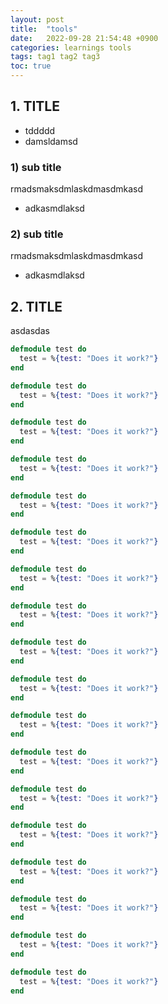 ```yaml
---
layout: post
title:  "tools"
date:   2022-09-28 21:54:48 +0900
categories: learnings tools
tags: tag1 tag2 tag3
toc: true
---
```


## 1. TITLE

- tddddd
- damsldamsd

### 1) sub title

rmadsmaksdmlaskdmasdmkasd

- adkasmdlaksd

### 2) sub title

rmadsmaksdmlaskdmasdmkasd

- adkasmdlaksd

## 2. TITLE

asdasdas

``` elixir
defmodule test do
  test = %{test: "Does it work?"}
end

defmodule test do
  test = %{test: "Does it work?"}
end

defmodule test do
  test = %{test: "Does it work?"}
end

defmodule test do
  test = %{test: "Does it work?"}
end

defmodule test do
  test = %{test: "Does it work?"}
end

defmodule test do
  test = %{test: "Does it work?"}
end
```

``` elixir
defmodule test do
  test = %{test: "Does it work?"}
end

defmodule test do
  test = %{test: "Does it work?"}
end

defmodule test do
  test = %{test: "Does it work?"}
end

defmodule test do
  test = %{test: "Does it work?"}
end

defmodule test do
  test = %{test: "Does it work?"}
end

defmodule test do
  test = %{test: "Does it work?"}
end
```

``` elixir
defmodule test do
  test = %{test: "Does it work?"}
end

defmodule test do
  test = %{test: "Does it work?"}
end

defmodule test do
  test = %{test: "Does it work?"}
end

defmodule test do
  test = %{test: "Does it work?"}
end

defmodule test do
  test = %{test: "Does it work?"}
end

defmodule test do
  test = %{test: "Does it work?"}
end
```
